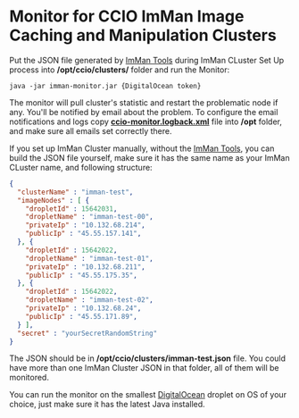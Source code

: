 # Monitor for CCIO ImMan Image Caching and Manipulation Clusters #

Put the JSON file generated by [ImMan Tools](https://github.com/CloudCluster/imman-tools) during ImMan CLuster Set Up process into **/opt/ccio/clusters/** folder and run the Monitor:

```
java -jar imman-monitor.jar {DigitalOcean token}
```

The monitor will pull cluster's statistic and restart the problematic node if any. You'll be notified by email about the problem. 
To configure the email notifications and logs copy [**ccio-monitor.logback.xml**](https://github.com/CloudCluster/imman-monitor/blob/master/src/main/opt/ccio-monitor-logback.xml) file into **/opt** folder, and make sure all emails set correctly there.

If you set up ImMan Cluster manually, without the [ImMan Tools](https://github.com/CloudCluster/imman-tools), you can build the JSON file yourself, make sure it has the same name as your ImMan CLuster name, and following structure:

```json
{
  "clusterName" : "imman-test",
  "imageNodes" : [ {
    "dropletId" : 15642031,
    "dropletName" : "imman-test-00",
    "privateIp" : "10.132.68.214",
    "publicIp" : "45.55.157.141",
  }, {
    "dropletId" : 15642022,
    "dropletName" : "imman-test-01",
    "privateIp" : "10.132.68.211",
    "publicIp" : "45.55.175.35",
  }, {
    "dropletId" : 15642022,
    "dropletName" : "imman-test-02",
    "privateIp" : "10.132.68.24",
    "publicIp" : "45.55.171.89",
  } ],
  "secret" : "yourSecretRandomString"
}
```

The JSON should be in **/opt/ccio/clusters/imman-test.json** file. You could have more than one ImMan Cluster JSON in that folder, all of them will be monitored.

You can run the monitor on the smallest [DigitalOcean](https://m.do.co/c/9e592545f7b6) droplet on OS of your choice, just make sure it has the latest Java installed.
